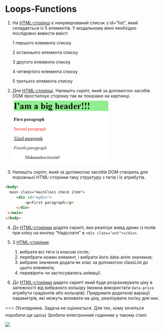 # Loops-Functions

1. На [HTML-сторінці](task1.html) є ненумерований список з id="list", який складається із 5 елементів. У модальному вікні необхідно послідовно вивести вміст:

   1 першого елемента списку

   2 останнього елемента списку

   3 другого елемента списку

   4 четвертого елемента списку

   5 третього елемента списку

2. Для [HTML-сторінці](task2.html). Напишіть скріпт, який за допомогою засобів DOM простилізує сторінку так як показано на картинці.
   ![](task2.png)

3. Напишіть скріпт, який за допомогою засобів DOM створить для порожньої HTML-сторінки таку структуру з тегів і їх атрибутів.

```html
<body>
  main class="mainClass check item">
     <div id="myDiv">
         <p>First paragraph</p>
     </div>
 </main>
</body>
```

4. До [HTML-сторінки](task4.html) додати скрипт, яки реалізує вивід даних із полів при кліку на кнопку "Надіслати" в `<div class="out"></div>`.

5. З [HTML-сторінки](task5.html):

   1. вибрати всі теги із класом circle;
   2. перебрати кожен елемент, і вибрати його data-anim значення;
   3. вибране значення додати як клас за допомогою classList до цього елемента;
   4. перевірити чи застосувались анімації.

6. До [HTML-сторінки](task6.html) дадати скрипт який буде розраховувати ціну в залежності від вибраного кольору (можна використати `data-price` атрибути градієнтів або кольорів). Придумати додаткові варіації параметрів, які можуть впливати на ціну, реалізувати логіку для них.

⭐⭐⭐
(Ускладнене. Задача не оцінюється. Для тих, кому хочеться поробити ще щось)
Зробити електронний годинник у такому стилі.

![](https://user-images.githubusercontent.com/9075641/182206079-7c4aa5f0-50d9-4808-bec7-6d3af7bdada9.gif)
